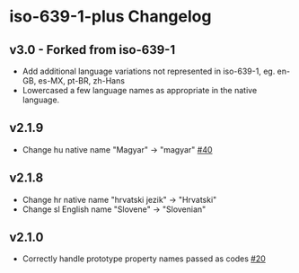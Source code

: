 # iso-639-1-plus Changelog

## v3.0 - Forked from iso-639-1
- Add additional language variations not represented in iso-639-1, eg. en-GB, es-MX, pt-BR, zh-Hans
- Lowercased a few language names as appropriate in the native language.

## v2.1.9
- Change hu native name "Magyar" -> "magyar" [#40](https://github.com/meikidd/iso-639-1/pull/40)
## v2.1.8
- Change hr native name "hrvatski jezik" -> "Hrvatski"
- Change sl English name "Slovene" -> "Slovenian"
## v2.1.0
- Correctly handle prototype property names passed as codes [#20](https://github.com/meikidd/iso-639-1/issues/20)
